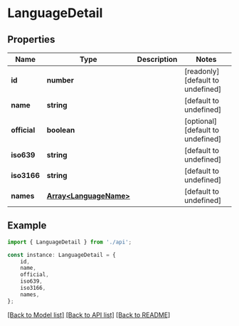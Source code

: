 # LanguageDetail


## Properties

Name | Type | Description | Notes
------------ | ------------- | ------------- | -------------
**id** | **number** |  | [readonly] [default to undefined]
**name** | **string** |  | [default to undefined]
**official** | **boolean** |  | [optional] [default to undefined]
**iso639** | **string** |  | [default to undefined]
**iso3166** | **string** |  | [default to undefined]
**names** | [**Array&lt;LanguageName&gt;**](LanguageName.md) |  | [default to undefined]

## Example

```typescript
import { LanguageDetail } from './api';

const instance: LanguageDetail = {
    id,
    name,
    official,
    iso639,
    iso3166,
    names,
};
```

[[Back to Model list]](../README.md#documentation-for-models) [[Back to API list]](../README.md#documentation-for-api-endpoints) [[Back to README]](../README.md)
